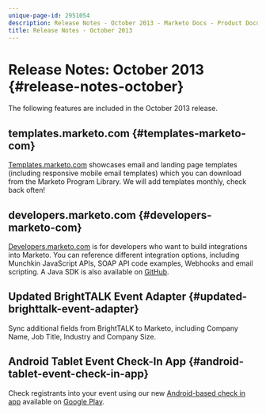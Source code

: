```yaml
---
unique-page-id: 2951054
description: Release Notes - October 2013 - Marketo Docs - Product Documentation
title: Release Notes - October 2013
---
```


# Release Notes: October 2013 {#release-notes-october}

The following features are included in the October 2013 release.

## templates.marketo.com {#templates-marketo-com}

[Templates.marketo.com](/help/marketo/product-docs/demand-generation/landing-pages/landing-page-templates/guided-landing-page-templates.md) showcases email and landing page templates (including responsive mobile email templates) which you can download from the Marketo Program Library. We will add templates monthly, check back often!

## developers.marketo.com {#developers-marketo-com}

[Developers.marketo.com](https://developers.marketo.com) is for developers who want to build integrations into Marketo. You can reference different integration options, including Munchkin JavaScript APIs, SOAP API code examples, Webhooks and email scripting. A Java SDK is also available on [GitHub](https://github.com/Marketo/SOAP-API-Java-Client).

## Updated BrightTALK Event Adapter {#updated-brighttalk-event-adapter}

Sync additional fields from BrightTALK to Marketo, including Company Name, Job Title, Industry and Company Size.

## Android Tablet Event Check-In App {#android-tablet-event-check-in-app}

Check registrants into your event using our new [Android-based check in app](/help/marketo/product-docs/core-marketo-concepts/mobile-apps/event-check-in/check-people-into-your-event-from-your-tablet.md) available on [Google Play](https://play.google.com/store/apps/details?id=com.marketo.eventcheckin&hl=en).
